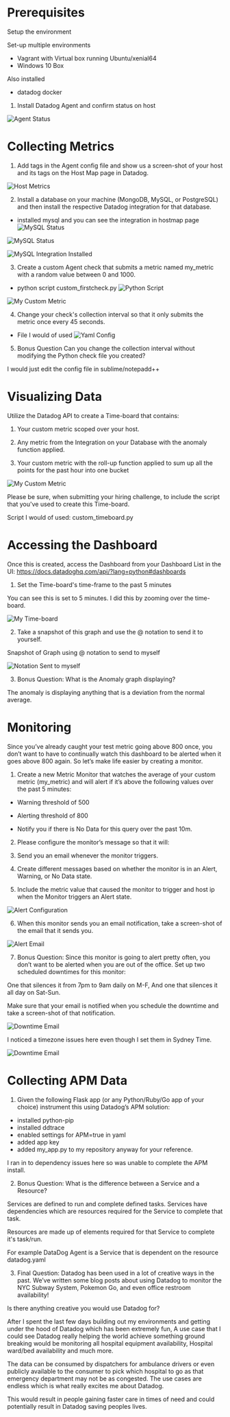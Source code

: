 Prerequisites
==

Setup the environment

Set-up multiple environments

- Vagrant with Virtual box running Ubuntu/xenial64
- Windows 10 Box

Also installed 

- datadog docker

1. Install Datadog Agent and confirm status on host

![Agent Status](https://i.imgur.com/3VGA69k.png)

Collecting Metrics
==

1. Add tags in the Agent config file and show us a screen-shot of your host and its tags on the Host Map page in Datadog.

![Host Metrics](https://i.imgur.com/yjqOHaV.png)


2. Install a database on your machine (MongoDB, MySQL, or PostgreSQL) and then install the respective Datadog integration for that database.

- installed mysql and you can see the integration in hostmap page
![MySQL Status](https://i.imgur.com/bVNTWSn.png)

![MySQL Status](https://imgur.com/NOrkg4w)

![MySQL Integration Installed](https://i.imgur.com/YwrGSOQ.png)

3. Create a custom Agent check that submits a metric named my_metric with a random value between 0 and 1000.

- python script custom_firstcheck.py
![Python Script](https://i.imgur.com/Inzymim.png)

![My Custom Metric](https://i.imgur.com/ShorcWY.png)


4. Change your check's collection interval so that it only submits the metric once every 45 seconds.

- File I would of used
![Yaml Config](https://i.imgur.com/F9oEj96.png)

5. Bonus Question Can you change the collection interval without modifying the Python check file you created?

I would just edit the config file in sublime/notepadd++


Visualizing Data
==

Utilize the Datadog API to create a Time-board that contains:

1. Your custom metric scoped over your host.

2. Any metric from the Integration on your Database with the anomaly function applied.

3. Your custom metric with the roll-up function applied to sum up all the points for the past hour into one bucket

![My Custom Metric](https://i.imgur.com/ShorcWY.png)

Please be sure, when submitting your hiring challenge, to include the script that you've used to create this Time-board.

Script I would of used: custom_timeboard.py

Accessing the Dashboard
==

Once this is created, access the Dashboard from your Dashboard List in the UI: https://docs.datadoghq.com/api/?lang=python#dashboards

1. Set the Time-board's time-frame to the past 5 minutes

You can see this is set to 5 minutes. I did this by zooming over the time-board.

![My Time-board](https://i.imgur.com/tyIA11k.png)

2. Take a snapshot of this graph and use the @ notation to send it to yourself.

Snapshot of Graph using @ notation to send to myself

![Notation Sent to myself](https://i.imgur.com/D7FQmlz.png)

3. Bonus Question: What is the Anomaly graph displaying?

The anomaly is displaying anything that is a deviation from the normal average.

Monitoring 
==

Since you’ve already caught your test metric going above 800 once, you don’t want to have to continually watch this dashboard to be alerted when it goes above 800 again. So let’s make life easier by creating a monitor.

1. Create a new Metric Monitor that watches the average of your custom metric (my_metric) and will alert if it’s above the following values over the past 5 minutes:

- Warning threshold of 500

- Alerting threshold of 800

- Notify you if there is No Data for this query over the past 10m.


2. Please configure the monitor’s message so that it will:

3. Send you an email whenever the monitor triggers.

4. Create different messages based on whether the monitor is in an Alert, Warning, or No Data state.

5. Include the metric value that caused the monitor to trigger and host ip when the Monitor triggers an Alert state.

![Alert Configuration](https://i.imgur.com/FL6yTfe.png)

6. When this monitor sends you an email notification, take a screen-shot of the email that it sends you.

![Alert Email](https://i.imgur.com/Sf2oaD0.png)

7. Bonus Question: Since this monitor is going to alert pretty often, you don’t want to be alerted when you are out of the office. Set up two scheduled downtimes for this monitor:

One that silences it from 7pm to 9am daily on M-F,
And one that silences it all day on Sat-Sun.

Make sure that your email is notified when you schedule the downtime and take a screen-shot of that notification.

![Downtime Email](https://i.imgur.com/yzqPydH.png)

I noticed a timezone issues here even though I set them in Sydney Time.

![Downtime Email](https://i.imgur.com/6urZNr8.png)

Collecting APM Data
==

1. Given the following Flask app (or any Python/Ruby/Go app of your choice) instrument this using Datadog’s APM solution:

- installed python-pip
- installed ddtrace
- enabled settings for APM=true in yaml
- added app key
- added my_app.py to my repository anyway for your reference.

I ran in to dependency issues here so was unable to complete the APM install.

2. Bonus Question: What is the difference between a Service and a Resource?

Services are defined to run and complete defined tasks. Services have dependencies which are resources required for the Service to complete that task.

Resources are made up of elements required for that Service to complete it's task/run.

For example DataDog Agent is a Service that is dependent on the resource datadog.yaml


3. Final Question:
Datadog has been used in a lot of creative ways in the past. We’ve written some blog posts about using Datadog to monitor the NYC Subway System, Pokemon Go, and even office restroom availability!

Is there anything creative you would use Datadog for?

After I spent the last few days building out my environments and getting under the hood of Datadog which has been extremely fun, A use case that I could see Datadog really helping the world achieve something ground breaking would be monitoring all hospital equipment availability, Hospital ward/bed availability and much more.

The data can be consumed by dispatchers for ambulance drivers or even publicly available to the consumer to pick which hospital to go as that emergency department may not be as congested. The use cases are endless which is what really excites me about Datadog.

This would result in people gaining faster care in times of need and could potentially result in Datadog saving peoples lives.



